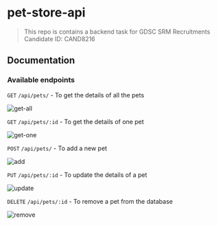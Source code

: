 # pet-store-api
> This repo is contains a backend task for GDSC SRM Recruitments    
> Candidate ID: CAND8216
## Documentation
### Available endpoints
`GET` `/api/pets/` - To get the details of all the pets

![get-all](https://lh3.googleusercontent.com/pw/AL9nZEWLHQ_nwzM_KkLTMmwfDNxgrPnr0TRPVjpVBc1lDYH6TMYeNJ_oVTI6Sh2v4oEHke1_ywf6tbq0kj0p2vFYktlA_bjLC_1bWMh5WeY_h15t9n07fqltUPjBLHpbb4Ljxifwx67h3iegKHdwS9wMht0m=w1760-h990-no)

`GET` `/api/pets/:id` - To get the details of one pet

![get-one](https://lh3.googleusercontent.com/pw/AL9nZEVTd2Z5pp9n_qT3FlFyP_SBptHtSoEqMgXpOU85LpYLS1KaVnJdldeyGH8eWlEJRW3An0Yx2E5q_08tEA525Ctw53ypZNbaBQuRrNKyEvHe1BveGLe_89jkqft-KGsjmTZpw0XibOG52A9yOXHBnVtt=w1760-h990-no)

`POST` `/api/pets/` - To add a new pet

![add](https://lh3.googleusercontent.com/pw/AL9nZEU_oktYYWiUEcs54NkAjrXHkM8v25MOTZwkSbWOC_bkkAVpucn6AMkioqKgKQ9skBKjeQTmZEXLwFHAcktcKie85F_uwcW48Qbt_6ivUr6AepyO-KftwqbRSTzMM0tWaj4wINpPXmVPI8OOuD-Vy68X=w1760-h990-no)

`PUT` `/api/pets/:id` - To update the details of a pet

![update](https://lh3.googleusercontent.com/pw/AL9nZEV8EKK85SAaRp8cD2KBY1GI1nZ64CBC47c8jebOCrBqs6cN3Bh3Frm7_8ws0TCs0OqoHzMrym1tsKOkKZaOLeBLDH-dayE-aHCDusT6PgkZPheIT8_t78dtF47djoWeN7wmHADUH4ar3R5elgB-n--w=w1760-h990-no)

`DELETE` `/api/pets/:id` - To remove a pet from the database

![remove](https://lh3.googleusercontent.com/pw/AL9nZEWT4wZLxC9_7gBca9EHQ5Jbrr6AXoLchye0hzseeqycPEeI44nUEnDbR0SUT4lz_qHSVdmPgIVP-939qjCFzDUjFpWs9l4oReELC8186arc8K1pLSYr3DmWkALMzwaf-0Q3EqPIAAav1Bcaq8wbKBRv=w1760-h990-no)
